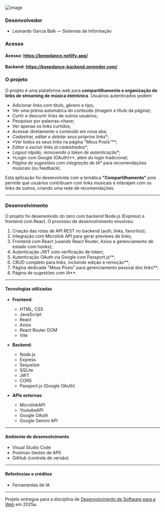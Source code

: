 ![image](https://github.com/user-attachments/assets/8c05de2a-d23f-4e3c-92a5-ae5a6bb725e8)

### Desenvolvedor

* Leonardo Garcia Balk — Sistemas de Informação

### Acesso

#### Acesso: https://keepdance.netlify.app/ 
#### Backend: https://keepdance-backend.onrender.com/

### O projeto

O projeto é uma plataforma web para **compartilhamento e organização de links de streaming de música eletrônica**. Usuários autenticados podem:

* Adicionar links com título, gênero e tipo;
* Ver uma prévia automática do conteúdo (imagem e título da página);
* Curtir e descurtir links de outros usuários;
* Pesquisar por palavras-chave;
* Ver apenas os links curtidos;
* Acessar diretamente o conteúdo em nova aba;
* *Cadastrar, editar e deletar seus próprios links**;
* *Ver todos os seus links na página "Meus Posts"**;
* *Editar e excluir links já cadastrados**;
* *Logout rápido, removendo o token de autenticação**;
* *Login com Google (OAuth)**, além do login tradicional;
* *Página de sugestões com integração de IA** para recomendações musicais (ou feedback).

Esta aplicação foi desenvolvida com a temática **"Compartilhamento"** pois permite que usuários contribuam com links musicais e interajam com os links de outros, criando uma rede de recomendações.

---

### Desenvolvimento

O projeto foi desenvolvido do zero com backend Node.js (Express) e frontend com React.
O processo de desenvolvimento envolveu:

1. Criação das rotas de API REST no backend (auth, links, favoritos);
2. Integração com Microlink API para gerar previews de links;
3. Frontend com React (usando React Router, Axios e gerenciamento de estado com hooks);
4. Autenticação JWT com verificação de token;
5. Autenticação OAuth via Google com Passport.js**;
6. CRUD completo para links, incluindo edição e remoção**;
7. Página dedicada "Meus Posts" para gerenciamento pessoal dos links**;
8. Página de sugestões com IA**.

---

#### Tecnologias utilizadas

* **Frontend**:

  * HTML, CSS
  * JavaScript
  * React
  * Axios
  * React Router DOM
  * Vite

* **Backend**:

  * Node.js
  * Express
  * Sequelize
  * SQLite
  * JWT
  * CORS
  * Passport.js (Google OAuth)

* **APIs externas**:

  * MicrolinkAPI
  * YoutubeAPI
  * Google OAuth
  * Google Gemini API

---

#### Ambiente de desenvolvimento

* Visual Studio Code
* Postman (testes de API)
* GitHub (controle de versão)

---

#### Referências e créditos

* Ferramentas de IA

---

Projeto entregue para a disciplina de [Desenvolvimento de Software para a Web](http://github.com/andreainfufsm/elc1090-2025a) em 2025a.
